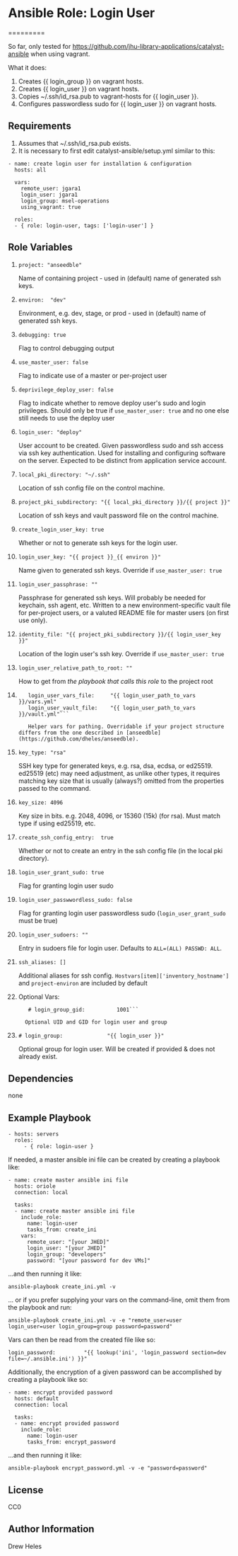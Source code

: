 # Ansible Role: Login User
=========

So far, only tested for https://github.com/jhu-library-applications/catalyst-ansible when using vagrant.

What it does: 
1. Creates {{ login_group }} on vagrant hosts.
2. Creates {{ login_user }} on vagrant hosts.
3. Copies ~/.ssh/id_rsa.pub to vagrant-hosts for {{ login_user }}.
4. Configures passwordless sudo for {{ login_user }} on vagrant hosts.

Requirements
------------
1. Assumes that ~/.ssh/id_rsa.pub exists.
2. It is necessary to first edit catalyst-ansible/setup.yml similar to this:
```---
- name: create login user for installation & configuration
  hosts: all

  vars:
    remote_user: jgara1
    login_user: jgara1
    login_group: msel-operations
    using_vagrant: true

  roles:
  - { role: login-user, tags: ['login-user'] }

```


Role Variables
--------------

1. ```project: "anseedble"```

      Name of containing project - used in (default) name of generated ssh keys.

1. ```environ:  "dev"```

      Environment, e.g. dev, stage, or prod - used in (default) name of generated ssh keys.

1. ```debugging: true```

      Flag to control debugging output

1. ```use_master_user: false```

      Flag to indicate use of a master or per-project user

1. ```deprivilege_deploy_user: false```

      Flag to indicate whether to remove deploy user's sudo and login privileges.
Should only be true if `use_master_user: true` and no one else still needs to use the deploy user

1. ```login_user: "deploy"```

      User account to be created. Given passwordless sudo and ssh access via ssh key authentication. Used for installing and configuring software on the server. Expected to be distinct from application service account.

1. ```local_pki_directory: "~/.ssh"```

      Location of ssh config file on the control machine.

1. ```project_pki_subdirectory: "{{ local_pki_directory }}/{{ project }}"```

      Location of ssh keys and vault password file on the control machine.

1. ```create_login_user_key: true```

      Whether or not to generate ssh keys for the login user.

1. ```login_user_key: "{{ project }}_{{ environ }}"```

      Name given to generated ssh keys. Override if `use_master_user: true`

1. ```login_user_passphrase: ""```

      Passphrase for generated ssh keys. Will probably be needed for keychain, ssh agent, etc. Written to a new environment-specific vault file for per-project users, or a valuted README file for master users (on first use only).

1. ```identity_file: "{{ project_pki_subdirectory }}/{{ login_user_key }}"```

      Location of the login user's ssh key. Override if `use_master_user: true`

1. ```login_user_relative_path_to_root: ""```

      How to get from *the playbook that calls this role* to the project root

1. ```login_user_path_to_vars:  "{{ login_user_relative_path_to_root }}inventory/group_vars/{{ environ }}"
      login_user_vars_file:     "{{ login_user_path_to_vars }}/vars.yml"
      login_user_vault_file:    "{{ login_user_path_to_vars }}/vault.yml"```

      Helper vars for pathing. Overridable if your project structure differs from the one described in [anseedble](https://github.com/dheles/anseedble).

1. ```key_type: "rsa"```

      SSH key type for generated keys, e.g. rsa, dsa, ecdsa, or ed25519. ed25519 (etc) may need adjustment, as unlike other types, it requires matching key size that is usually (always?) omitted from the properties passed to the command.

1. ```key_size: 4096```

      Key size in bits. e.g. 2048, 4096, or 15360 (15k) (for rsa). Must match type if using ed25519, etc.

1. ```create_ssh_config_entry:  true```

      Whether or not to create an entry in the ssh config file (in the local pki directory).

1. ```login_user_grant_sudo: true```

      Flag for granting login user sudo

1. ```login_user_passwwordless_sudo: false```

      Flag for granting login user passwordless sudo (`login_user_grant_sudo` must be true)

1. ```login_user_sudoers: ""```

      Entry in sudoers file for login user. Defaults to `ALL=(ALL) PASSWD: ALL`.

1. ```ssh_aliases: []```

      Additional aliases for ssh config.
`Hostvars[item]['inventory_hostname']` and `project-environ` are included by default

1. Optional Vars:

    ```# login_user_uid:           1001
       # login_group_gid:          1001```

      Optional UID and GID for login user and group

1. ```# login_group:              "{{ login_user }}"```

      Optional group for login user. Will be created if provided & does not already exist.


Dependencies
------------

none


Example Playbook
----------------

    - hosts: servers
      roles:
         - { role: login-user }


If needed, a master ansible ini file can be created by creating a playbook like:

    - name: create master ansible ini file
      hosts: oriole
      connection: local

      tasks:
      - name: create master ansible ini file
        include_role:
          name: login-user
          tasks_from: create_ini
        vars:
          remote_user: "[your JHED]"
          login_user: "[your JHED]"
          login_group: "developers"
          password: "[your password for dev VMs]"

...and then running it like:

    ansible-playbook create_ini.yml -v

... or if you prefer supplying your vars on the command-line, omit them from the playbook and run:

    ansible-playbook create_ini.yml -v -e "remote_user=user login_user=user login_group=group password=password"

Vars can then be read from the created file like so:

    login_password:         "{{ lookup('ini', 'login_password section=dev file=~/.ansible.ini') }}"


Additionally, the encryption of a given password can be accomplished by creating a playbook like so:

    - name: encrypt provided password
      hosts: default
      connection: local

      tasks:
      - name: encrypt provided password
        include_role:
          name: login-user
          tasks_from: encrypt_password

...and then running it like:

    ansible-playbook encrypt_password.yml -v -e "password=password"


License
-------

CC0

Author Information
------------------

Drew Heles
